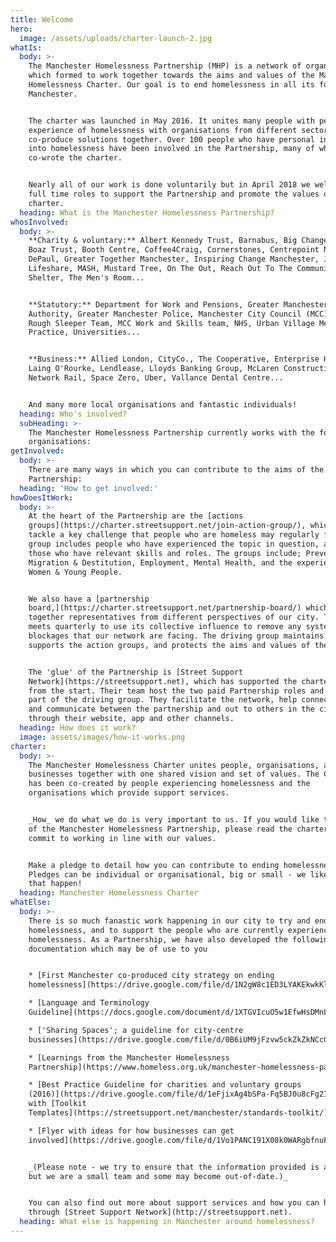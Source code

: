```yaml
---
title: Welcome
hero:
  image: /assets/uploads/charter-launch-2.jpg
whatIs:
  body: >-
    The Manchester Homelessness Partnership (MHP) is a network of organisations
    which formed to work together towards the aims and values of the Manchester
    Homelessness Charter. Our goal is to end homelessness in all its forms in
    Manchester.


    The charter was launched in May 2016. It unites many people with personal
    experience of homelessness with organisations from different sectors, to
    co-produce solutions together. Over 100 people who have personal insight
    into homelessness have been involved in the Partnership, many of whom
    co-wrote the charter.


    Nearly all of our work is done voluntarily but in April 2018 we welcomed two
    full time roles to support the Partnership and promote the values of the
    charter.
  heading: What is the Manchester Homelessness Partnership?
whosInvolved:
  body: >-
    **Charity & voluntary:** Albert Kennedy Trust, Barnabus, Big Change Mcr,
    Boaz Trust, Booth Centre, Coffee4Craig, Cornerstones, Centrepoint North,
    DePaul, Greater Together Manchester, Inspiring Change Manchester, Justlife,
    Lifeshare, MASH, Mustard Tree, On The Out, Reach Out To The Community,
    Shelter, The Men's Room...


    **Statutory:** Department for Work and Pensions, Greater Manchester Combined
    Authority, Greater Manchester Police, Manchester City Council (MCC), MCC
    Rough Sleeper Team, MCC Work and Skills team, NHS, Urban Village Medical
    Practice, Universities...


    **Business:** Allied London, CityCo., The Cooperative, Enterprise Holdings,
    Laing O'Rourke, Lendlease, Lloyds Banking Group, McLaren Construction,
    Network Rail, Space Zero, Uber, Vallance Dental Centre...


    And many more local organisations and fantastic individuals!
  heading: Who's involved?
  subHeading: >-
    The Manchester Homelessness Partnership currently works with the following
    organisations:
getInvolved:
  body: >-
    There are many ways in which you can contribute to the aims of the
    Partnership:
  heading: 'How to get involved:'
howDoesItWork:
  body: >-
    At the heart of the Partnership are the [actions
    groups](https://charter.streetsupport.net/join-action-group/), which each
    tackle a key challenge that people who are homeless may regularly face. Each
    group includes people who have experienced the topic in question, as well as
    those who have relevant skills and roles. The groups include; Prevention,
    Migration & Destitution, Employment, Mental Health, and the experiences of
    Women & Young People.


    We also have a [partnership
    board,](https://charter.streetsupport.net/partnership-board/) which brings
    together representatives from different perspectives of our city. The board
    meets quarterly to use its collective influence to remove any systemic
    blockages that our network are facing. The driving group maintains momentum,
    supports the action groups, and protects the aims and values of the charter.


    The 'glue' of the Partnership is [Street Support
    Network](https://streetsupport.net), which has supported the charter mission
    from the start. Their team host the two paid Partnership roles and they are
    part of the driving group. They facilitate the network, help connect people,
    and communicate between the partnership and out to others in the city
    through their website, app and other channels.
  heading: How does it work?
  image: assets/images/how-it-works.png
charter:
  body: >-
    The Manchester Homelessness Charter unites people, organisations, and
    businesses together with one shared vision and set of values. The Charter
    has been co-created by people experiencing homelessness and the
    organisations which provide support services.


    _How_ we do what we do is very important to us. If you would like to be part
    of the Manchester Homelessness Partnership, please read the charter and
    commit to working in line with our values. 


    Make a pledge to detail how you can contribute to ending homelessness.
    Pledges can be individual or organisational, big or small - we like the ones
    that happen!
  heading: Manchester Homelessness Charter
whatElse:
  body: >-
    There is so much fanastic work happening in our city to try and end
    homelessness, and to support the people who are currently experiencing
    homelessness. As a Partnership, we have also developed the following
    documentation which may be of use to you


    * [First Manchester co-produced city strategy on ending
    homelessness](https://drive.google.com/file/d/1N2gW8c1ED3LYAKEkwkKlXzOXIWeAi9D1/view?usp=sharing)

    * [Language and Terminology
    Guideline](https://docs.google.com/document/d/1XTGVIcuO5w1EfwHsDMnLVkNn12_NZudzK5IVuD8LjjU/edit?usp=sharing)

    * ['Sharing Spaces'; a guideline for city-centre
    businesses](https://drive.google.com/file/d/0B6iUM9jFzvw5ckZkZkNCcGtrajBDZmhOeXlwQ01QMFdpcXRj/view)

    * [Learnings from the Manchester Homelessness
    Partnership](https://www.homeless.org.uk/manchester-homelessness-partnership)

    * [Best Practice Guideline for charities and voluntary groups
    (2016)](https://drive.google.com/file/d/1eFjixAg4bSPa-Fq5BJ0u8cFg2I7Uoidl/view?usp=sharing)
    with [Toolkit
    Templates](https://streetsupport.net/manchester/standards-toolkit/) 

    * [Flyer with ideas for how businesses can get
    involved](https://drive.google.com/file/d/1Vo1PANC191X08k0WARgbfnuFiYPQkeCa/view)


    _(Please note - we try to ensure that the information provided is accurate
    but we are a small team and some may become out-of-date.)_


    You can also find out more about support services and how you can help
    through [Street Support Network](http://streetsupport.net).
  heading: What else is happening in Manchester around homelessness?
---
```


